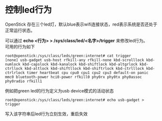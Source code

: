 # 控制led行为

OpenStick 存在三个led灯，默认blue表示wifi连接状态，red表示系统是否还处于正常运行状态。

可以通过 **echo <行为> > /sys/class/led/<名字>/trigger** 来修改led行为。  
可用的行为如下

```
root@openstick:/sys/class/leds/green:internet# cat trigger 
[none] usb-gadget usb-host rfkill-any rfkill-none kbd-scrolllock kbd-numlock kbd-capslock kbd-kanalock kbd-shiftlock kbd-altgrlock kbd-ctrllock kbd-altlock kbd-shiftllock kbd-shiftrlock kbd-ctrlllock kbd-ctrlrlock timer heartbeat cpu cpu0 cpu1 cpu2 cpu3 default-on panic mmc0 bluetooth-power hci0-power rfkill0 phy0rx phy0tx phy0assoc phy0radio rfkill1
```

例如把green led的行为定义为usb device模式的活动状态

```
root@openstick:/sys/class/leds/green:internet# echo usb-gadget > trigger
```

写入该字符串后led行为立刻生效，重启失效